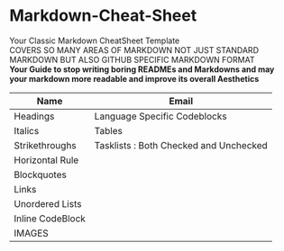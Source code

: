# Markdown-Cheat-Sheet

Your Classic Markdown CheatSheet Template <BR>
COVERS SO MANY AREAS OF MARKDOWN NOT JUST STANDARD MARKDOWN BUT ALSO GITHUB SPECIFIC MARKDOWN FORMAT <br>
**Your Guide to stop writing boring READMEs and Markdowns and may your markdown more readable and improve its overall Aesthetics**

|Name                     | Email                      |
|-------------------------|----------------------------|
|Headings              |Language Specific Codeblocks     |
|Italics                |Tables                          |
|Strikethroughs             |Tasklists : Both Checked and Unchecked|
|Horizontal Rule             |                                      |
|Blockquotes             |                                      |
|Links             |                                      |
|Unordered Lists             |                                      |
|Inline CodeBlock             |                                      |
|IMAGES             |                                      |